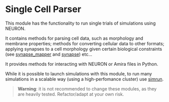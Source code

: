 # Single Cell Parser

This module has the functionality to run single trials of simulations using NEURON. 

It contains methods for parsing cell data, such as morphology and membrane properties; methods for converting cellular data to other formats; applying synapses to a cell morphology given certain biological constraints (see [synapse_mapper](./synapse_mapper.py) and [synapse](./synapse.py)) etc...

It provides methods for interacting with NEURON or Amira files in Python. 

While it is possible to launch simulations with this module, to run many simulations in a scalable way (using a high-perfomance cluster) use [simrun](../simrun/).

> __Warning__: it is not recommended to change these modules, as they are heavily tested. Refactor/adapt at your own risk.
